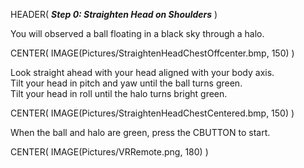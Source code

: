 HEADER( *__Step 0: Straighten Head on Shoulders__* )

You will observed a ball floating in a black sky through a halo.

CENTER( IMAGE(Pictures/StraightenHeadChestOffcenter.bmp, 150)  )

Look straight ahead with your head aligned with your body axis.<br>
Tilt your head in pitch and yaw until the ball turns green.<br>
Tilt your head in roll until the halo turns bright green.

CENTER( IMAGE(Pictures/StraightenHeadChestCentered.bmp, 150)  )

When the ball and halo are green, press the CBUTTON to start.

CENTER( IMAGE(Pictures/VRRemote.png, 180) )